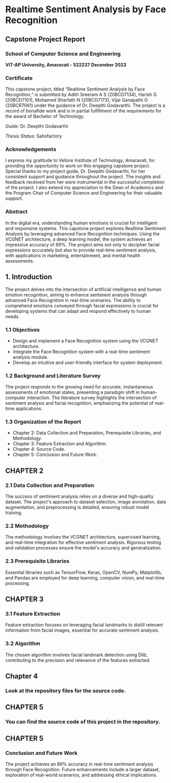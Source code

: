 # Realtime Sentiment Analysis by Face Recognition
## Capstone Project Report

### School of Computer Science and Engineering
**VIT-AP University, Amaravati - 522237**
**December 2023**

### Certificate
This capstone project, titled "Realtime Sentiment Analysis by Face Recognition," is submitted by Adith Sreeram A S (20BCD7134), Harish G (20BCD7101), Mohamed Sharfath N (20BCD7173), Vijai Ganapathi G (20BCR7061) under the guidance of Dr. Deepthi Godavarthi. The project is a record of bonafide work and is in partial fulfillment of the requirements for the award of Bachelor of Technology.

*Guide:* Dr. Deepthi Godavarthi

*Thesis Status:* Satisfactory

### Acknowledgements
I express my gratitude to Vellore Institute of Technology, Amaravati, for providing the opportunity to work on this engaging capstone project. Special thanks to my project guide, Dr. Deepthi Godavarthi, for her consistent support and guidance throughout the project. The insights and feedback received from her were instrumental in the successful completion of the project. I also extend my appreciation to the Dean of Academics and the Program Chair of Computer Science and Engineering for their valuable support.

### Abstract
In the digital era, understanding human emotions is crucial for intelligent and responsive systems. This capstone project explores Realtime Sentiment Analysis by leveraging advanced Face Recognition techniques. Using the VCGNET architecture, a deep learning model, the system achieves an impressive accuracy of 89%. The project aims not only to decipher facial expressions accurately but also to provide real-time sentiment analysis, with applications in marketing, entertainment, and mental health assessments.

## 1. Introduction
The project delves into the intersection of artificial intelligence and human emotion recognition, aiming to enhance sentiment analysis through advanced Face Recognition in real-time scenarios. The ability to comprehend emotions conveyed through facial expressions is crucial for developing systems that can adapt and respond effectively to human needs.

### 1.1 Objectives
- Design and implement a Face Recognition system using the VCGNET architecture.
- Integrate the Face Recognition system with a real-time sentiment analysis module.
- Develop an intuitive and user-friendly interface for system deployment.

### 1.2 Background and Literature Survey
The project responds to the growing need for accurate, instantaneous assessments of emotional states, presenting a paradigm shift in human-computer interaction. The literature survey highlights the intersection of sentiment analysis and facial recognition, emphasizing the potential of real-time applications.

### 1.3 Organization of the Report
- Chapter 2: Data Collection and Preparation, Prerequisite Libraries, and Methodology.
- Chapter 3: Feature Extraction and Algorithm.
- Chapter 4: Source Code.
- Chapter 5: Conclusion and Future Work.

## CHAPTER 2

### 2.1 Data Collection and Preparation
The success of sentiment analysis relies on a diverse and high-quality dataset. The project's approach to dataset selection, image annotation, data augmentation, and preprocessing is detailed, ensuring robust model training.

### 2.2 Methodology
The methodology involves the VCGNET architecture, supervised learning, and real-time integration for effective sentiment analysis. Rigorous testing and validation processes ensure the model's accuracy and generalization.

### 2.3 Prerequisite Libraries
Essential libraries such as TensorFlow, Keras, OpenCV, NumPy, Matplotlib, and Pandas are employed for deep learning, computer vision, and real-time processing.

## CHAPTER 3

### 3.1 Feature Extraction
Feature extraction focuses on leveraging facial landmarks to distill relevant information from facial images, essential for accurate sentiment analysis.

### 3.2 Algorithm
The chosen algorithm involves facial landmark detection using Dlib, contributing to the precision and relevance of the features extracted.

## Chapter 4

### Look at the repository files for the source code.

## CHAPTER 5

### You can find the source code of this project in the repository.

## CHAPTER 5

### Conclusion and Future Work
The project achieves an 89% accuracy in real-time sentiment analysis through Face Recognition. Future enhancements include a larger dataset, exploration of real-world scenarios, and addressing ethical implications.
